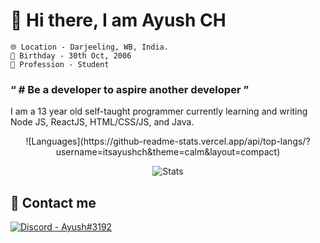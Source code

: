 # 👋 Hi there, I am Ayush CH

	🌐 Location - Darjeeling, WB, India.
	🎂 Birthday - 30th Oct, 2006
	👤 Profession - Student
	
### &ldquo; # Be a developer to aspire another developer &rdquo;

I am a 13 year old self-taught programmer currently learning and writing Node JS, ReactJS, HTML/CSS/JS, and Java.
<center>
![Languages](https://github-readme-stats.vercel.app/api/top-langs/?username=itsayushch&theme=calm&layout=compact)

![Stats](https://github-readme-stats.vercel.app/api?username=itsayushch&theme=calm&layout=compact&count_private=true)
</center>

## 📧 Contact me
<a href='https://discord.gg/sY57ftY'>
	<img src="https://img.shields.io/badge/Discord-Ayush%233192-B1A7F0?style=for-the-badge&logo=discord&link=https://discord.gg/sY57ftY" alt='Discord - Ayush#3192'>
</a>



